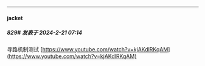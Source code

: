 ﻿
*****

####  jacket  
##### 829#       发表于 2024-2-21 07:14

寻路机制测试
[https://www.youtube.com/watch?v=kjAKdlRKqAM](https://www.youtube.com/watch?v=kjAKdlRKqAM)

